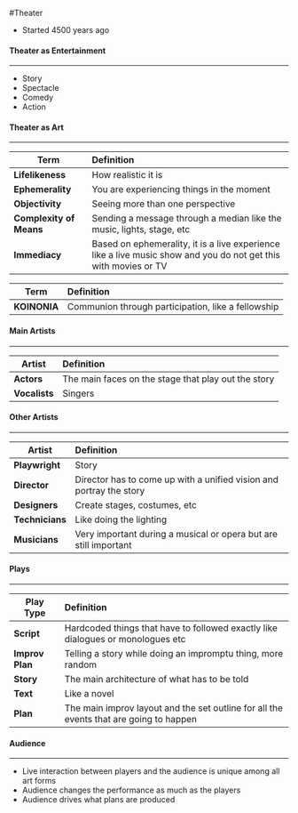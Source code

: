 #Theater
- Started 4500 years ago

#### Theater as Entertainment
-----------------------
- Story
- Spectacle
- Comedy
- Action

#### Theater as Art
---------------------------------
Term | Definition |
-------------- | :------------ |
**Lifelikeness** | How realistic it is |
**Ephemerality** | You are experiencing things in the moment |
**Objectivity**  |  Seeing more than one perspective |
**Complexity of Means** | Sending a message through a median like the music, lights, stage, etc |
**Immediacy** |  Based on ephemerality, it is a live experience like a live music show and you do not get this with movies or TV |


Term | Definition |
----------------- | :---------- |
**KOINONIA** | Communion through participation, like a fellowship |

#### Main Artists
-------------------
Artist | Definition |
----------------- | :---------- |
**Actors** | The main faces on the stage that play out the story |
**Vocalists** | Singers |

#### Other Artists
-------------------
Artist | Definition |
----------------- | :---------- |
**Playwright** | Story |
**Director** | Director has to come up with a unified vision and portray the story |
**Designers** | Create stages, costumes, etc |
**Technicians** | Like doing the lighting |
**Musicians** | Very important during a musical or opera but are still important |

#### Plays
-------------------
Play Type | Definition |
----------------- | :---------- |
**Script** | Hardcoded things that have to followed exactly like dialogues or monologues etc |
**Improv Plan** | Telling a story while doing an impromptu thing, more random |
**Story** | The main architecture of what has to be told |
**Text** | Like a novel |
**Plan** | The main improv layout and the set outline for all the events that are going to happen |

#### Audience
-------------------
- Live interaction between players and the audience is unique among all art forms
- Audience changes the performance as much as the players
- Audience drives what plans are produced

